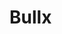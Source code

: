 # Bullx

<script>
  const metaTag = document.createElement('meta');
  metaTag.name = 'google-site-verification';
  metaTag.content = 'XXXXX-XXXXX'; // کد خود را جایگزین کنید
  document.head.appendChild(metaTag);
</script>
